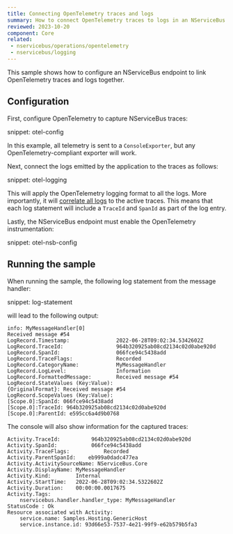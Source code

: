```yaml
---
title: Connecting OpenTelemetry traces and logs
summary: How to connect OpenTelemetry traces to logs in an NServiceBus endpoint
reviewed: 2023-10-20
component: Core
related:
 - nservicebus/operations/opentelemetry
 - nservicebus/logging
---
```


This sample shows how to configure an NServiceBus endpoint to link OpenTelemetry traces and logs together.

## Configuration

First, configure OpenTelemetry to capture NServiceBus traces:

snippet: otel-config

In this example, all telemetry is sent to a `ConsoleExporter`, but any OpenTelemetry-compliant exporter will work.

Next, connect the logs emitted by the application to the traces as follows:

snippet: otel-logging

This will apply the OpenTelemetry logging format to all the logs. More importantly, it will [correlate all logs](https://opentelemetry.io/docs/reference/specification/logs/overview/#log-correlation) to the active traces.
This means that each log statement will include a `TraceId` and `SpanId` as part of the log entry.

Lastly, the NServiceBus endpoint must enable the OpenTelemetry instrumentation:

snippet: otel-nsb-config

## Running the sample

When running the sample, the following log statement from the message handler:

snippet: log-statement

will lead to the following output:

```
info: MyMessageHandler[0]
Received message #54
LogRecord.Timestamp:               2022-06-28T09:02:34.5342602Z
LogRecord.TraceId:                 964b320925ab08cd2134c02d0abe920d
LogRecord.SpanId:                  066fce94c5438add
LogRecord.TraceFlags:              Recorded
LogRecord.CategoryName:            MyMessageHandler
LogRecord.LogLevel:                Information
LogRecord.FormattedMessage:        Received message #54
LogRecord.StateValues (Key:Value):
{OriginalFormat}: Received message #54
LogRecord.ScopeValues (Key:Value):
[Scope.0]:SpanId: 066fce94c5438add
[Scope.0]:TraceId: 964b320925ab08cd2134c02d0abe920d
[Scope.0]:ParentId: e595cc6a4d9b0768
```

The console will also show information for the captured traces:

```
Activity.TraceId:          964b320925ab08cd2134c02d0abe920d
Activity.SpanId:           066fce94c5438add
Activity.TraceFlags:           Recorded
Activity.ParentSpanId:    eb999a0dadc477ea
Activity.ActivitySourceName: NServiceBus.Core
Activity.DisplayName: MyMessageHandler
Activity.Kind:        Internal
Activity.StartTime:   2022-06-28T09:02:34.5322602Z
Activity.Duration:    00:00:00.0017675
Activity.Tags:
    nservicebus.handler.handler_type: MyMessageHandler
StatusCode : Ok
Resource associated with Activity:
    service.name: Samples.Hosting.GenericHost
    service.instance.id: 93d66e53-7537-4e21-99f9-e62b579b5fa3
```